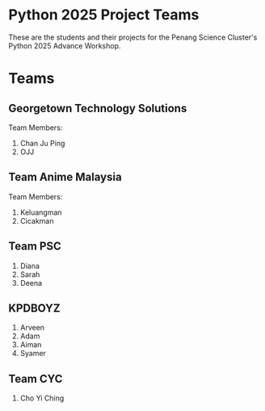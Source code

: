 # Python 2025 Project Teams

These are the students and their projects for the Penang Science Cluster's Python 2025 Advance Workshop.

# Teams

## Georgetown Technology Solutions

Team Members: 

1. Chan Ju Ping
2. OJJ

## Team Anime Malaysia

Team Members:

1. Keluangman
2. Cicakman

## Team PSC

1. Diana
2. Sarah
3. Deena

## KPDBOYZ

1. Arveen
2. Adam
3. Aiman
4. Syamer



## Team CYC
1. Cho Yi Ching
